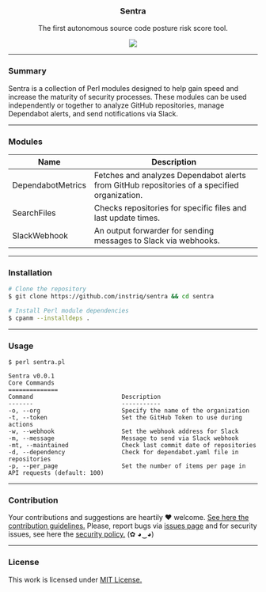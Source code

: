 <p align="center">
  <h3 align="center"><b>Sentra</b></h3>
  <p align="center">The first autonomous source code posture risk score tool.</p>
  <p align="center">
    <a href="https://github.com/instriq/sentra/blob/master/LICENSE.md">
      <img src="https://img.shields.io/badge/license-MIT-blue.svg">
    </a>
  </p>
</p>

---

### Summary

Sentra is a collection of Perl modules designed to help gain speed and increase the maturity of security processes. These modules can be used independently or together to analyze GitHub repositories, manage Dependabot alerts, and send notifications via Slack.

---

### Modules

| Name | Description |
|------|-------------|
| DependabotMetrics | Fetches and analyzes Dependabot alerts from GitHub repositories of a specified organization. |
| SearchFiles | Checks repositories for specific files and last update times. |
| SlackWebhook | An output forwarder for sending messages to Slack via webhooks. |

---

### Installation

```bash
# Clone the repository
$ git clone https://github.com/instriq/sentra && cd sentra

# Install Perl module dependencies
$ cpanm --installdeps .
```

---

### Usage

```
$ perl sentra.pl

Sentra v0.0.1
Core Commands
==============
Command                         Description
-------                         -----------
-o, --org                       Specify the name of the organization
-t, --token                     Set the GitHub Token to use during actions
-w, --webhook                   Set the webhook address for Slack
-m, --message                   Message to send via Slack webhook
-mt, --maintained               Check last commit date of repositories
-d, --dependency                Check for dependabot.yaml file in repositories
-p, --per_page                  Set the number of items per page in API requests (default: 100)
```

---

### Contribution

Your contributions and suggestions are heartily ♥ welcome. [See here the contribution guidelines.](/.github/CONTRIBUTING.md) Please, report bugs via [issues page](https://github.com/instriq/sentra/issues) and for security issues, see here the [security policy.](/SECURITY.md) (✿ ◕‿◕)

---

### License

This work is licensed under [MIT License.](/LICENSE.md)
